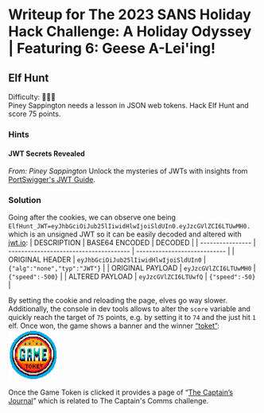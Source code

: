 # Writeup for The 2023 SANS Holiday Hack Challenge: A Holiday Odyssey \| Featuring 6: Geese A-Lei'ing!
## Elf Hunt
Difficulty: :christmas_tree::christmas_tree::christmas_tree:  
Piney Sappington needs a lesson in JSON web tokens. Hack Elf Hunt and score 75 points.

### Hints
#### JWT Secrets Revealed
*From: Piney Sappington*
Unlock the mysteries of JWTs with insights from [PortSwigger's JWT Guide](https://portswigger.net/web-security/jwt).

### Solution
Going after the cookies, we can observe one being `ElfHunt_JWT=eyJhbGciOiJub25lIiwidHlwIjoiSldUIn0.eyJzcGVlZCI6LTUwMH0.` which is an unsigned JWT so it can be easily decoded and altered with [jwt.io](jwt.io):
| DESCRIPTION      | BASE64 ENCODED                         | DECODED                      |
| ---------------- | -------------------------------------- | ---------------------------- | 
| ORIGINAL HEADER  | `eyJhbGciOiJub25lIiwidHlwIjoiSldUIn0`  | `{"alg":"none","typ":"JWT"}` |
| ORIGINAL PAYLOAD | `eyJzcGVlZCI6LTUwMH0`                  | `{"speed":-500}`             |
| ALTERED PAYLOAD  | `eyJzcGVlZCI6LTUwfQ`                   | `{"speed":-50}`              |

By setting the cookie and reloading the page, elves go way slower. Additionally, the console in dev tools allows to alter the `score` variable and quickly reach the target of `75` points, e.g. by setting it to `74` and the just hit `1` elf. Once won, the game shows a banner and the winner [“toket”](https://www.vivino.com/US/en/pelican-toket/w/9752003?year=2020):  
![toket](imgs/toket.png)  

Once the Game Token is clicked it provides a page of “[The Captain’s Journal](https://elfhunt.org/static/images/captainsJournal.png)” which is related to The Captain's Comms challenge.
